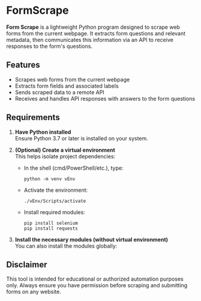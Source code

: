 ﻿# FormScrape

**Form Scrape** is a lightweight Python program designed to scrape web forms from the current webpage. It extracts form questions and relevant metadata, then communicates this information via an API to receive responses to the form's questions.

## Features
- Scrapes web forms from the current webpage
- Extracts form fields and associated labels
- Sends scraped data to a remote API
- Receives and handles API responses with answers to the form questions

## Requirements
1. **Have Python installed**  
   Ensure Python 3.7 or later is installed on your system.

2. **(Optional) Create a virtual environment**  
   This helps isolate project dependencies:
   - In the shell (cmd/PowerShell/etc.), type:  
     ```
     python -m venv vEnv
     ```
   - Activate the environment:
     ```
     ./vEnv/Scripts/activate
     ```
   - Install required modules:
     ```
     pip install selenium
     pip install requests
     ```

3. **Install the necessary modules (without virtual environment)**  
   You can also install the modules globally:

## Disclaimer
This tool is intended for educational or authorized automation purposes only. Always ensure you have permission before scraping and submitting forms on any website.
